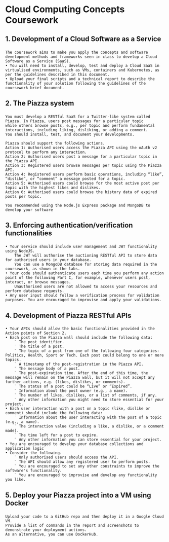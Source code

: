 # Cloud Computing Concepts Coursework

## 1. Development of a Cloud Software as a Service 
###
    The coursework aims to make you apply the concepts and software development methods and frameworks seen in class to develop a Cloud Software as a Service (SaaS).
    • You will need to install, develop, test and deploy a Cloud SaaS in virtualised environments, such as VMs, containers and Kubernetes, as per the guidelines described in this document.
    • Upload your final scripts and a technical report to describe the functionality of your solution following the guidelines of the coursework brief document.

## 2. The Piazza system
###
    You must develop a RESTful SaaS for a Twitter-like system called Piazza. In Piazza, users post messages for a particular topic 
    while others browse posts, e.g., per topic and perform fundamental interactions, including liking, disliking, or adding a comment. 
    You should install, test, and document your developments.

    Piazza should support the following actions.
    Action 1: Authorised users access the Piazza API using the oAuth v2 protocol to perform any interaction.
    Action 2: Authorised users post a message for a particular topic in the Piazza API.
    Action 3: Registered users browse messages per topic using the Piazza API.
    Action 4: Registered users perform basic operations, including “like”, “dislike”, or “comment” a message posted for a topic.
    Action 5: Authorised users could browse for the most active post per topic with the highest likes and dislikes.
    Action 6: Authorised users could browse the history data of expired posts per topic.

    You recommended using the Node.js Express package and MongoDB to develop your software

## 3. Enforcing authentication/verification functionalities
###
    • Your service should include user management and JWT functionality using NodeJS.
        The JWT will authorise the auctioning RESTful API to store data for authorised users in your database.
        You can use a MongoDB database for storing data required in the coursework, as shown in the labs.
    • Your code should authenticate users each time you perform any action point of the following Part C, for example, whenever users post, interact, or browse messages.
        Unauthorised users are not allowed to access your resources and perform database requests.
    • Any user input should follow a verification process for validation purposes. You are encouraged to improvise and apply your validations.

## 4. Development of Piazza RESTful APIs
###
    • Your APIs should allow the basic functionalities provided in the Action points of Section 2.
    • Each post on the Piazza wall should include the following data:
        ¨ The post identifier.
        ¨ The title of a post.
        ¨ The topic of a post from one of the following four categories: Politics, Health, Sport or Tech. Each post could belong to one or more topics.
        ¨ A timestamp of the post-registration in the Piazza API.
        ¨ The message body of a post.
        ¨ The post-expiration time. After the end of this time, the message will remain on the Piazza wall, but it will not accept any further actions, e.g. (likes, dislikes, or comments).
        ¨ The status of a post could be “Live” or “Expired”.
        ¨ Information about the post owner (e.g., a name).
        ¨ The number of likes, dislikes, or a list of comments, if any.
        ¨ Any other information you might need to store essential for your project.
    • Each user interaction with a post on a topic (like, dislike or comment) should include the following data:
        ¨ Information about the user interacting with the post of a topic (e.g., a name).
        ¨ The interaction value (including a like, a dislike, or a comment made).
        ¨ The time left for a post to expire.
        ¨ Any other information you can store essential for your project.
    • You are encouraged to develop your database collections and application logic
    • Consider the following.
        ¨ Only authorised users should access the API.
        ¨ The API should allow any registered user to perform posts.
        ¨ You are encouraged to set any other constraints to improve the software's functionality.
        ¨ You are encouraged to improvise and develop any functionality you like.

## 5. Deploy your Piazza project into a VM using Docker
###
    Upload your code to a GitHub repo and then deploy it in a Google Cloud VM. 
    Provide a list of commands in the report and screenshots to demonstrate your deployment actions. 
    As an alternative, you can use DockerHub.